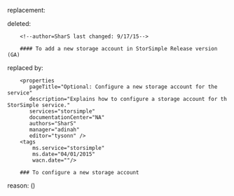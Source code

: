 replacement:

deleted:

		<!--author=SharS last changed: 9/17/15-->
		
		#### To add a new storage account in StorSimple Release version (GA)

replaced by:

		<properties 
		   pageTitle="Optional: Configure a new storage account for the service"
		   description="Explains how to configure a storage account for th StorSimple service."
		   services="storsimple"
		   documentationCenter="NA"
		   authors="SharS"
		   manager="adinah"
		   editor="tysonn" />
		<tags
			ms.service="storsimple"
			ms.date="04/01/2015"
			wacn.date=""/>
		
		### To configure a new storage account

reason: ()

